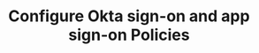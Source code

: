 ---
title: Configure Okta sign-on and app sign-on Policies
excerpt: How to configure a global session policy and app sign-in policies.
layout: Guides
sections:
 - main
---
